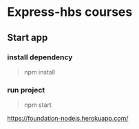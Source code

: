 # Express-hbs courses

## Start app

### install dependency
> npm install 

### run project
> npm start

https://foundation-nodejs.herokuapp.com/
